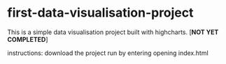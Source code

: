 # first-data-visualisation-project
This is a simple data visualisation project built with highcharts. [__NOT YET COMPLETED__]

instructions:
download the project
run by entering opening index.html

